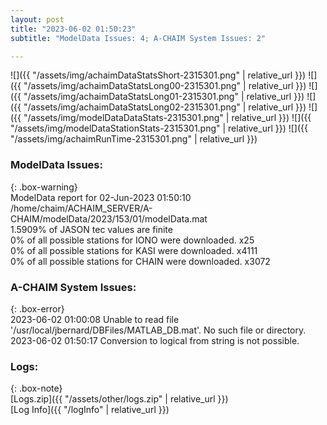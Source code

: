 ```yaml
---
layout: post
title: "2023-06-02 01:50:23"
subtitle: "ModelData Issues: 4; A-CHAIM System Issues: 2"

---
```


![]({{ "/assets/img/achaimDataStatsShort-2315301.png" | relative_url }})
![]({{ "/assets/img/achaimDataStatsLong00-2315301.png" | relative_url }})
![]({{ "/assets/img/achaimDataStatsLong01-2315301.png" | relative_url }})
![]({{ "/assets/img/achaimDataStatsLong02-2315301.png" | relative_url }})
![]({{ "/assets/img/modelDataDataStats-2315301.png" | relative_url }})
![]({{ "/assets/img/modelDataStationStats-2315301.png" | relative_url }})
![]({{ "/assets/img/achaimRunTime-2315301.png" | relative_url }})


### ModelData Issues:  
  
{: .box-warning}  
 ModelData report for 02-Jun-2023 01:50:10   
 /home/chaim/ACHAIM_SERVER/A-CHAIM/modelData/2023/153/01/modelData.mat   
 1.5909% of JASON tec values are finite   
 0% of all possible stations for IONO were downloaded. x25   
 0% of all possible stations for KASI were downloaded. x4111   
 0% of all possible stations for CHAIN were downloaded. x3072   
  
### A-CHAIM System Issues:  
  
{: .box-error}  
2023-06-02 01:00:08 Unable to read file '/usr/local/jbernard/DBFiles/MATLAB_DB.mat'. No such file or directory.  
2023-06-02 01:50:17 Conversion to logical from string is not possible.  

### Logs:  
  
{: .box-note}  
[Logs.zip]({{ "/assets/other/logs.zip" | relative_url }})  
[Log Info]({{ "/logInfo" | relative_url }})  
